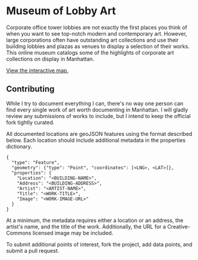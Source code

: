 Museum of Lobby Art
===================

Corporate office tower lobbies are not exactly the first places you think of when you want to see top-notch modern and contemporary art.
However, large corporations often have outstanding art collections and use their building lobbies and plazas as venues to display a selection of their works.
This online museum catalogs some of the highlights of corporate art collections on display in Manhattan.

[View the interactive map.](https://github.com/brendanberg/lobby-art/blob/master/data/art.geojson)

Contributing
------------

While I try to document everything I can, there's no way one person can find every single work of art worth documenting in Manhattan.
I will gladly review any submissions of works to include, but I intend to keep the official fork tightly curated.

All documented locations are geoJSON features using the format described below.
Each location should include additional metadata in the properties dictionary.

    {
      "type": "Feature",
      "geometry": {"type": "Point", "coordinates": [<LNG>, <LAT>]},
      "properties": {
        "Location": "<BUILDING-NAME>",
        "Address": "<BUILDING-ADDRESS>",
        "Artist": "<ARTIST-NAME>",
        "Title": "<WORK-TITLE>",
        "Image": "<WORK-IMAGE-URL>"
      }
    }

At a minimum, the metadata requires either a location or an address, the artist's name, and the title of the work.
Additionally, the URL for a Creative-Commons licensed image may be included.

To submit additional points of interest, fork the project, add data points, and submit a pull request.
